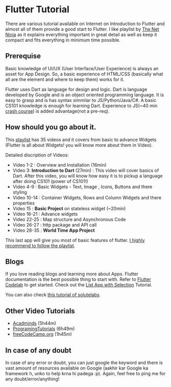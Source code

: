 # Flutter Tutorial
There are various tutorial available on Internet on Introduction to Flutter and almost all of them provide a good start to Flutter. I like playlist by [The Net Ninja](https://www.youtube.com/playlist?list=PL4cUxeGkcC9jLYyp2Aoh6hcWuxFDX6PBJ) as it explains everything important in great detail as well as keep it compact and fits everything in minimum time possible.

## Prerequise
Basic knowledge of UI/UX (User Interface/User Experience) is always an asset for App Design. So, a basic experience of HTML/CSS (basically what all are the element and where to keep them) works for it.

Flutter uses Dart as language for design and logic. Dart is language developed by Google and is an object oriented programming language. It is easy to grasp and is has syntax simmilar to JS/Python/Java/C#. A basic CS101 knowledge is enough for learning Dart. Experience to JS(~40 min [crash course](https://www.youtube.com/watch?v=W6NZfCO5SIk)) is added advantage(not a pre-req).

## How should you go about it.

This [playlist](https://www.youtube.com/playlist?list=PL4cUxeGkcC9jLYyp2Aoh6hcWuxFDX6PBJ) has 35 videos and it covers from basic to advance Widgets (Flutter is all about Widgets! you will know more about them in Video).

Detailed discription of Videos:
- Video 1-2 : Overview and Installation (16min)
- Video 3: **Introduction to Dart** (27min) : This video will cover basics of Dart. After this video, you will know how easy it is to pickup a language after doing CS101 (power of CS101!)
- Video 4-9 : Basic Widgets - Text, Image , Icons, Buttons and there styling
- Video 10-14 : Container Widgets, Rows and Column Widgets and there properties
- Video 15 : **Basic Project** on stateless widget (~20min)
- Video 16-21 : Advance widgets
- Video 22-25 : Map structure and Asynchronous Code 
- Video 26-27 : http package and API call
- Video 28-35 : **World Time App Project**

This last app will give you most of basic features of flutter. [I highly recommend to follow the playlist](https://www.youtube.com/playlist?list=PL4cUxeGkcC9jLYyp2Aoh6hcWuxFDX6PBJ). 

## Blogs

If you love reading blogs and learning more about Apps. Flutter documentation is the best possible thing to start with. Refer to [Flutter Codelab](https://flutter.dev/docs/get-started/codelab-web) to get started. Check out the [List App with Selection](https://flutter.dev/docs/get-started/codelab) Tutorial.

You can also check [this tutorial of solutelabs](https://www.solutelabs.com/blog/flutter-tutorial-for-beginners-step-by-step-guide).

## Other Video Tutorials
- [Acadminds](https://www.youtube.com/watch?v=x0uinJvhNxI) (5h44m)
- [ProgramingTutorials](https://www.youtube.com/watch?v=yuSapdn_Lr4) (6h49m)
- [freeCodeCamp.org](https://www.youtube.com/watch?v=pTJJsmejUOQ) (1h45m)


## In case of any doubt
In case of any error or doubt, you can just google the keyword and there is vast amount of resources available on Google (aakhir kar Google ka framework h, unko to help krna hi padega :p).
Again, feel free to ping me for any doubt/error/anything!

